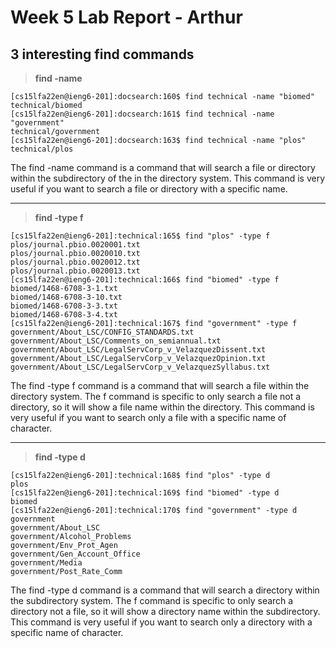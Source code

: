 # Week 5 Lab Report - Arthur
## 3 interesting **find commands**

>**find -name**
```
[cs15lfa22en@ieng6-201]:docsearch:160$ find technical -name "biomed"
technical/biomed
[cs15lfa22en@ieng6-201]:docsearch:161$ find technical -name "government"
technical/government
[cs15lfa22en@ieng6-201]:docsearch:163$ find technical -name "plos"
technical/plos
```  
The find -name command is a command that will search a file or directory within the subdirectory of the in the directory system. This command is very useful  if you want to search a file or directory with a specific name.


---
>**find -type f**
```
[cs15lfa22en@ieng6-201]:technical:165$ find "plos" -type f
plos/journal.pbio.0020001.txt
plos/journal.pbio.0020010.txt
plos/journal.pbio.0020012.txt
plos/journal.pbio.0020013.txt
[cs15lfa22en@ieng6-201]:technical:166$ find "biomed" -type f
biomed/1468-6708-3-1.txt
biomed/1468-6708-3-10.txt
biomed/1468-6708-3-3.txt
biomed/1468-6708-3-4.txt
[cs15lfa22en@ieng6-201]:technical:167$ find "government" -type f
government/About_LSC/CONFIG_STANDARDS.txt
government/About_LSC/Comments_on_semiannual.txt
government/About_LSC/LegalServCorp_v_VelazquezDissent.txt
government/About_LSC/LegalServCorp_v_VelazquezOpinion.txt
government/About_LSC/LegalServCorp_v_VelazquezSyllabus.txt

```
The find -type f command is a command that will search a file within the directory system. The f command is specific to only search a file not a directory, so it will show a file name within the directory. This command is very useful  if you want to search only a file with a specific name of character.

---
>**find -type d**
```
[cs15lfa22en@ieng6-201]:technical:168$ find "plos" -type d
plos
[cs15lfa22en@ieng6-201]:technical:169$ find "biomed" -type d
biomed
[cs15lfa22en@ieng6-201]:technical:170$ find "government" -type d
government
government/About_LSC
government/Alcohol_Problems
government/Env_Prot_Agen
government/Gen_Account_Office
government/Media
government/Post_Rate_Comm

```
The find -type d command is a command that will search a directory within the subdirectory system. The f command is specific to only search a directory not a file, so it will show a directory name within the subdirectory. This command is very useful  if you want to search only a directory with a specific name of character.

